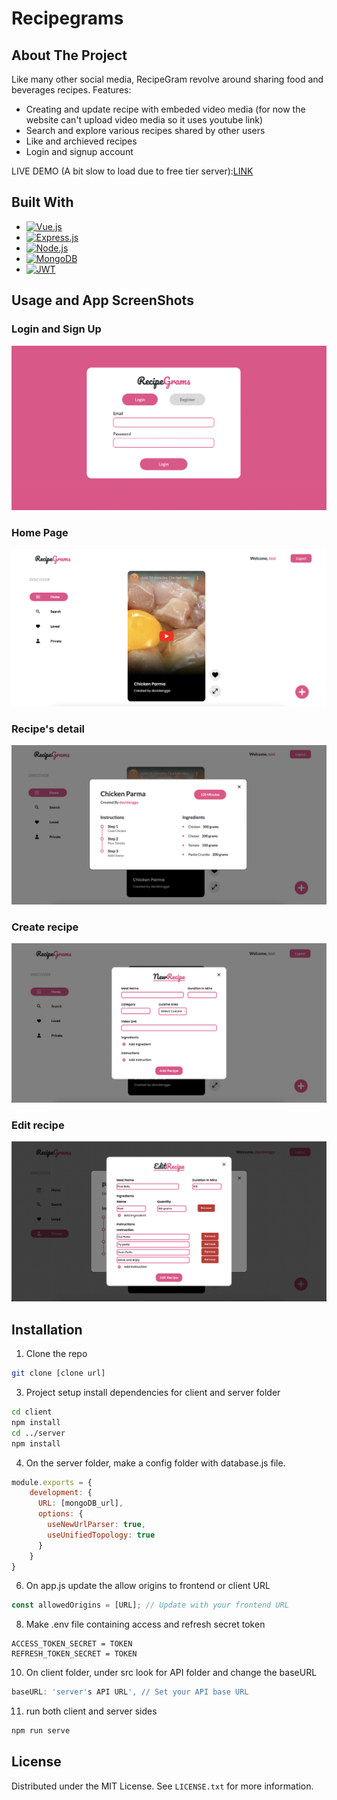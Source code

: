 # Recipegrams
## About The Project
Like many other social media, RecipeGram revolve around sharing food and beverages recipes. 
Features:
* Creating and update recipe with embeded video media (for now the website can't upload video media so it uses youtube link)
* Search and explore various recipes shared by other users
* Like and archieved recipes
* Login and signup account

LIVE DEMO (A bit slow to load due to free tier server):[LINK](davidangga.github.io/recipegrams/) 

## Built With
* [![Vue.js][Vue.js]][Vue-url]
* [![Express.js][Express.js]][Express-url]
* [![Node.js][Node.js]][Node-url]
* [![MongoDB][Mongodb]][Mongodb-url]
* [![JWT][JWT]][JWT-url]

## Usage and App ScreenShots
### Login and Sign Up
![login page](images/screenshot1.png)
### Home Page
![home page](images/screenshot2.png)
### Recipe's detail
![recipe detail](images/screenshot3.png)
### Create recipe
![create page](images/screenshot4.png)
### Edit recipe
![edit page](images/screenshot5.png)

## Installation
1. Clone the repo
```sh
git clone [clone url]
```
3. Project setup install dependencies for client and server folder
```sh
cd client
npm install
cd ../server
npm install
```
4. On the server folder, make a config folder with database.js file.
```js
module.exports = {
    development: {
      URL: [mongoDB_url],
      options: {
        useNewUrlParser: true,
        useUnifiedTopology: true
      }
    }
}
```
6. On app.js update the allow origins to frontend or client URL
```js
const allowedOrigins = [URL]; // Update with your frontend URL
```
8. Make .env file containing access and refresh secret token
```env
ACCESS_TOKEN_SECRET = TOKEN
REFRESH_TOKEN_SECRET = TOKEN
```
10. On client folder, under src look for API folder and change the baseURL
```js
baseURL: 'server's API URL', // Set your API base URL
```
11. run both client and server sides
```sh
npm run serve
```

## License

Distributed under the MIT License. See `LICENSE.txt` for more information.

<!-- MARKDOWN LINKS & IMAGES -->
[Vue.js]: https://img.shields.io/badge/Vue.js-35495E?style=for-the-badge&logo=vuedotjs&logoColor=4FC08D
[Vue-url]: https://vuejs.org/
[Express.js]: https://img.shields.io/badge/Express.js-404D59?style=for-the-badge
[Express-url]: https://expressjs.com/
[Node.js]: https://img.shields.io/badge/Node.js-43853D?style=for-the-badge&logo=node.js&logoColor=white
[Node-url]: https://nodejs.org/en
[Mongodb]: 	https://img.shields.io/badge/MongoDB-4EA94B?style=for-the-badge&logo=mongodb&logoColor=white
[Mongodb-url]: https://www.mongodb.com/
[JWT]: https://img.shields.io/badge/json%20web%20tokens-323330?style=for-the-badge&logo=json-web-tokens&logoColor=pink
[JWT-url]: https://jwt.io/
